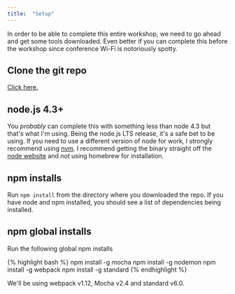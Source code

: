 ```yaml
---
title:  "Setup"
---
```


In order to be able to complete this entire workshop, we need to go ahead and get some tools downloaded. Even better if you can complete this before the workshop since conference Wi-Fi is notoriously spotty.

## Clone the git repo

<a href="https://github.com/btholt/complete-intro-to-react">Click here.</a>

## node.js 4.3+

You _probably_ can complete this with something less than node 4.3 but that's what I'm using. Being the node.js LTS release, it's a safe bet to be using. If you need to use a different version of node for work, I strongly recommend using <a href="https://github.com/creationix/nvm">nvm</a>. I recommend getting the binary straight off the <a href="https://nodejs.org/en/">node website</a> and _not_ using homebrew for installation.

## npm installs

Run <code>npm install</code> from the directory where you downloaded the repo. If you have node and npm installed, you should see a list of dependencies being installed.

## npm global installs

Run the following global npm installs

{% highlight bash %}
npm install -g mocha
npm install -g nodemon
npm install -g webpack
npm install -g standard
{% endhighlight %}

We'll be using webpack v1.12, Mocha v2.4 and standard v6.0.